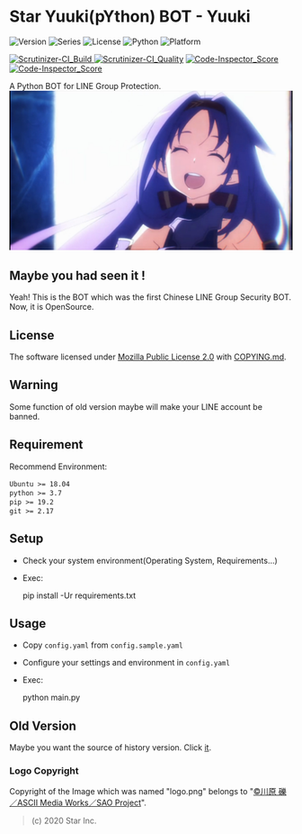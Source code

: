 Star Yuuki(pYthon) BOT - Yuuki
==================
![Version](https://img.shields.io/badge/v6.5.3-OpenSource-FF0033.svg) ![Series](https://img.shields.io/badge/syb-Series-7700FF.svg) ![License](https://img.shields.io/badge/license-MPL--2.0-FF6600.svg) ![Python](https://img.shields.io/badge/python-3.x-0066FF.svg) ![Platform](https://img.shields.io/badge/base_on-LINE-00DD00.svg)

[![Scrutinizer-CI_Build](https://scrutinizer-ci.com/g/star-inc/star_yuuki_bot/badges/build.png?b=master) ![Scrutinizer-CI_Quality](https://scrutinizer-ci.com/g/star-inc/star_yuuki_bot/badges/quality-score.png?b=master)](https://scrutinizer-ci.com/g/star-inc/star_yuuki_bot/) [![Code-Inspector_Score](https://www.code-inspector.com/project/3632/score/svg) ![Code-Inspector_Score](https://www.code-inspector.com/project/3632/status/svg)](https://frontend.code-inspector.com/public/project/3632/star_yuuki_bot/dashboard)

A Python BOT for LINE Group Protection.
![ICON](logo.png)

## Maybe you had seen it !
Yeah! This is the BOT which was the first Chinese LINE Group Security BOT.
Now, it is OpenSource.

## License
The software licensed under [Mozilla Public License 2.0](LICENSE.md) with [COPYING.md](COPYING.md).

## Warning
Some function of old version maybe will make your LINE account be banned.

## Requirement
Recommend Environment:

    Ubuntu >= 18.04
    python >= 3.7
    pip >= 19.2
    git >= 2.17

## Setup
+ Check your system environment(Operating System, Requirements...)

+ Exec:


    pip install -Ur requirements.txt

## Usage
+ Copy `config.yaml` from `config.sample.yaml`

+ Configure your settings and environment in `config.yaml`

+ Exec:


    python main.py

## Old Version
Maybe you want the source of history version. Click [it](https://github.com/star-inc/star_yuuki_bot/releases/tag/old-versions).

### Logo Copyright
Copyright of the Image which was named "logo.png" belongs to "[©川原 礫／ASCII Media Works／SAO Project](https://www.aniplex.co.jp)".

> (c) 2020 Star Inc.
